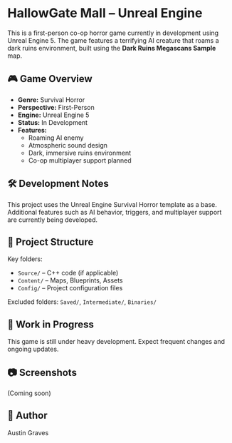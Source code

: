 # HallowGate Mall – Unreal Engine

This is a first-person co-op horror game currently in development using Unreal Engine 5. The game features a terrifying AI creature that roams a dark ruins environment, built using the **Dark Ruins Megascans Sample** map.

## 🎮 Game Overview

- **Genre:** Survival Horror
- **Perspective:** First-Person
- **Engine:** Unreal Engine 5
- **Status:** In Development
- **Features:**
  - Roaming AI enemy
  - Atmospheric sound design
  - Dark, immersive ruins environment
  - Co-op multiplayer support planned

## 🛠 Development Notes

This project uses the Unreal Engine Survival Horror template as a base. Additional features such as AI behavior, triggers, and multiplayer support are currently being developed.

## 📁 Project Structure

Key folders:
- `Source/` – C++ code (if applicable)
- `Content/` – Maps, Blueprints, Assets
- `Config/` – Project configuration files

Excluded folders: `Saved/`, `Intermediate/`, `Binaries/`

## 🚧 Work in Progress

This game is still under heavy development. Expect frequent changes and ongoing updates.

## 📷 Screenshots

(Coming soon)

## 📌 Author

Austin Graves
